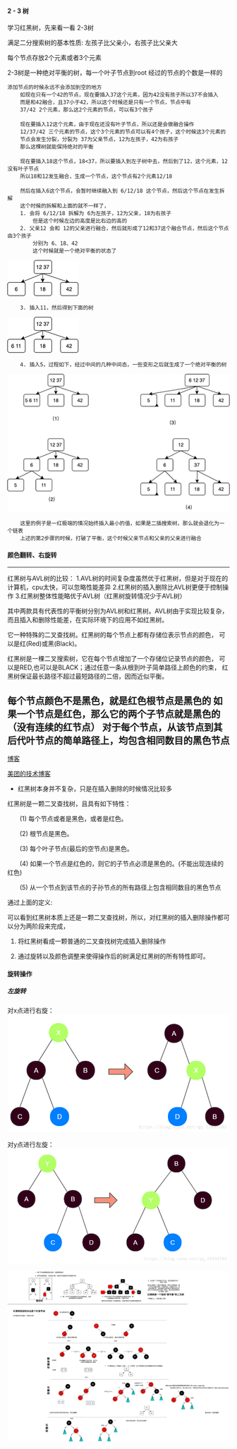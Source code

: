 #### 2 - 3 树
学习红黑树，先来看一看 2-3树

满足二分搜索树的基本性质: 左孩子比父亲小，右孩子比父亲大

每个节点存放2个元素或者3个元素

2-3树是一种绝对平衡的树，每一个叶子节点到root 经过的节点的个数是一样的
    
    添加节点的时候永远不会添加到空的地方
        如现在只有一个42的节点，现在要插入37这个元素，因为42没有孩子所以37不会插入
        而是和42融合，且37小于42，所以这个时候还是只有一个节点，节点中有
        37/42 2个元素，那么这2个元素的节点，可以有3个孩子
        
        现在要插入12这个元素，由于现在还没有叶子节点，所以还是会做融合操作
        12/37/42 三个元素的节点，这个3个元素的节点可以有4个孩子，这个时候这3个元素的
        节点会发生分裂，分裂为 37为父亲节点，12为左孩子，42为右孩子
        那么这棵树就能保持绝对的平衡
        
        现在要插入18这个节点，18<37，所以要插入到左子树中去，然后到了12，这个元素，12没有叶子节点
        所以18和12发生融合，生成一个节点，这个节点有2个元素12/18
        
        然后在插入6这个节点，会暂时继续融入到 6/12/18 这个节点，然后这个节点在发生拆解
        这个时候的拆解和上面的就不一样了，
        1. 会将 6/12/18 拆解为 6为左孩子，12为父亲，18为右孩子
            但是这个时候左边的高度是比右边的高的
        2. 父亲12 会和 12的父亲进行融合，然后就形成了12和37这个融合节点，然后这个节点由3个孩子
            分别为 6、18、42
            这个时候就是一个绝对平衡的状态了
   ![A](./2-3-tree.png)
   
        3. 插入11，然后得到下面的树     
   ![A](./2-3-tree-2.png)
        
        4. 插入5，过程如下，经过中间的几种中间态，一些变形之后就生成了一个绝对平衡的树
   ![A](./2-3-tree-4.png)
   
        这里的例子是一红极端的情况始终插入最小的值，如果是二插搜索树，那么就会退化为一个链表
        上述的第2步骤的时候，打破了平衡，这个时候父亲节点和父亲的父亲进行融合
   
#### 颜色翻转、右旋转
   
            
---
红黑树与AVL树的比较：
1.AVL树的时间复杂度虽然优于红黑树，但是对于现在的计算机，cpu太快，可以忽略性能差异
2.红黑树的插入删除比AVL树更便于控制操作
3.红黑树整体性能略优于AVL树（红黑树旋转情况少于AVL树）

其中两款具有代表性的平衡树分别为AVL树和红黑树。AVL树由于实现比较复杂，
而且插入和删除性能差，在实际环境下的应用不如红黑树。

它一种特殊的二叉查找树。红黑树的每个节点上都有存储位表示节点的颜色，
可以是红(Red)或黑(Black)。

红黑树是一棵二叉搜索树，它在每个节点增加了一个存储位记录节点的颜色，
可以是RED,也可以是BLACK；通过任意一条从根到叶子简单路径上颜色的约束，
红黑树保证最长路径不超过最短路径的二倍，因而近似平衡。

每个节点颜色不是黑色，就是红色根节点是黑色的
如果一个节点是红色，那么它的两个子节点就是黑色的（没有连续的红节点）
对于每个节点，从该节点到其后代叶节点的简单路径上，均包含相同数目的黑色节点
---
[博客](https://blog.csdn.net/qq_41854763/article/details/82694873)

[美团的技术博客](https://zhuanlan.zhihu.com/p/24367771)
* 红黑树本身并不复杂，只是在插入删除的时候情况比较多

红黑树是一颗二叉查找树，且具有如下特性：

    (1) 每个节点或者是黑色，或者是红色。

    (2) 根节点是黑色。

    (3) 每个叶子节点(最后的空节点)是黑色。

    (4) 如果一个节点是红色的，则它的子节点必须是黑色的。(不能出现连续的红色)

    (5) 从一个节点到该节点的子孙节点的所有路径上包含相同数目的黑色节点

通过上面的定义:

可以看到红黑树本质上还是一颗二叉查找树，所以，对红黑树的插入删除操作都可以分为两阶段来完成，

1. 将红黑树看成一颗普通的二叉查找树完成插入删除操作

2. 通过旋转以及颜色调整来使得操作后的树满足红黑树的所有特性即可。

#### 旋转操作

##### 左旋转
对x点进行右旋：
![A](./1.png)

对y点进行左旋：
![A](./2.png)

![A](./rb-tree.png)
    
        
    










